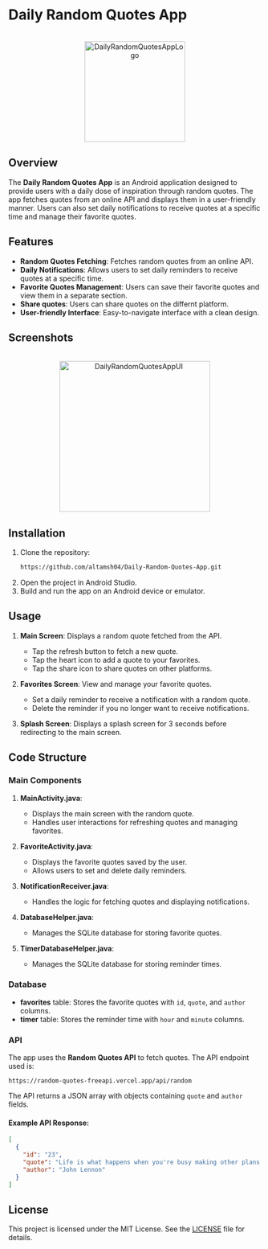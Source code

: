 # Daily Random Quotes App

<div align='center'>
  <br>
  <img src="https://github.com/altamsh04/Daily-Random-Quotes-App/assets/84860267/4abc6dd7-fa76-4cc3-876e-0d160e0ff5a1" alt="DailyRandomQuotesAppLogo" width="200">
  <br>
</div>

## Overview

The **Daily Random Quotes App** is an Android application designed to provide users with a daily dose of inspiration through random quotes. The app fetches quotes from an online API and displays them in a user-friendly manner. Users can also set daily notifications to receive quotes at a specific time and manage their favorite quotes.

## Features

- **Random Quotes Fetching**: Fetches random quotes from an online API.
- **Daily Notifications**: Allows users to set daily reminders to receive quotes at a specific time.
- **Favorite Quotes Management**: Users can save their favorite quotes and view them in a separate section.
- **Share quotes**: Users can share quotes on the differnt platform.
- **User-friendly Interface**: Easy-to-navigate interface with a clean design.

## Screenshots

<div align='center'>
  <br>
  <img src="https://github.com/altamsh04/Daily-Random-Quotes-App/assets/84860267/d7f5a4dd-b834-4109-a3f0-db9495248780" alt="DailyRandomQuotesAppUI" width="300">
  <br>
</div>

## Installation

1. Clone the repository:
    ```bash
    https://github.com/altamsh04/Daily-Random-Quotes-App.git
    ```
2. Open the project in Android Studio.
3. Build and run the app on an Android device or emulator.

## Usage

1. **Main Screen**: Displays a random quote fetched from the API.
    - Tap the refresh button to fetch a new quote.
    - Tap the heart icon to add a quote to your favorites.
    - Tap the share icon to share quotes on other platforms. 
    
2. **Favorites Screen**: View and manage your favorite quotes.
    - Set a daily reminder to receive a notification with a random quote.
    - Delete the reminder if you no longer want to receive notifications.
    
3. **Splash Screen**: Displays a splash screen for 3 seconds before redirecting to the main screen.

## Code Structure

### Main Components

1. **MainActivity.java**:
    - Displays the main screen with the random quote.
    - Handles user interactions for refreshing quotes and managing favorites.

2. **FavoriteActivity.java**:
    - Displays the favorite quotes saved by the user.
    - Allows users to set and delete daily reminders.

3. **NotificationReceiver.java**:
    - Handles the logic for fetching quotes and displaying notifications.

4. **DatabaseHelper.java**:
    - Manages the SQLite database for storing favorite quotes.

5. **TimerDatabaseHelper.java**:
    - Manages the SQLite database for storing reminder times.

### Database

- **favorites** table: Stores the favorite quotes with `id`, `quote`, and `author` columns.
- **timer** table: Stores the reminder time with `hour` and `minute` columns.

### API

The app uses the **Random Quotes API** to fetch quotes. The API endpoint used is:
```
https://random-quotes-freeapi.vercel.app/api/random
```
The API returns a JSON array with objects containing `quote` and `author` fields.

#### Example API Response:

```json
[
  {
    "id": "23",
    "quote": "Life is what happens when you're busy making other plans.",
    "author": "John Lennon"
  }
]
```

## License

This project is licensed under the MIT License. See the [LICENSE](LICENSE) file for details.
